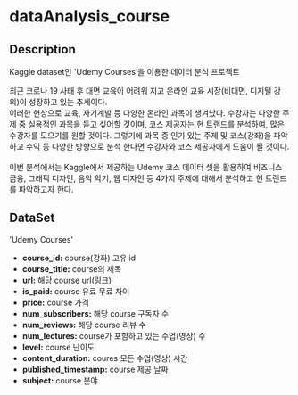 # dataAnalysis_course

## Description
Kaggle dataset인 'Udemy Courses’을 이용한 데이터 분석 프로젝트

최근 코로나 19 사태 후 대면 교육이 어려워 지고 온라인 교육 시장(비대면, 디지털 강의)이 성장하고 있는 추세이다. <br>
이러한 현상으로 교육, 자기계발 등 다양한 온라인 과목이 생겨났다. 수강자는 다양한 주제 중 실용적인 과목을 듣고 싶어할 것이며, 코스 제공자는 현 트랜드를 분석하여, 많은 수강자를 모으기를 원할 것이다. 
그렇기에 과목 중 인기 있는 주제 및 코스(강좌)을 파악하고 수익 등 다양한 방향으로 분석 한다면 수강자와 코스 제공자에게 도움이 될 것이다. <br>
<br>
이번 분석에서는 Kaggle에서 제공하는 Udemy 코스 데이터 셋을 활용하여 비즈니스 금융, 그래픽 디자인, 음악 악기, 웹 디자인 등 4가지 주제에 대해서 분석하고 현 트랜드를 파악하고자 한다.

## DataSet
'Udemy Courses'

- **course_id:** course(강좌) 고유 id
- **course_title:** course의 제목
- **url:** 해당 course url(링크)
- **is_paid:** course 유료 무료 차이
- **price:** course 가격
- **num_subscribers:** 해당 course 구독자 수
- **num_reviews:** 해당 course 리뷰 수
- **num_lectures:** course가 포함하고 있는 수업(영상) 수
- **level:** course 난이도
- **content_duration:** coures 모든 수업(영상) 시간
- **published_timestamp:** course 제공 날짜
- **subject:** course 분야

